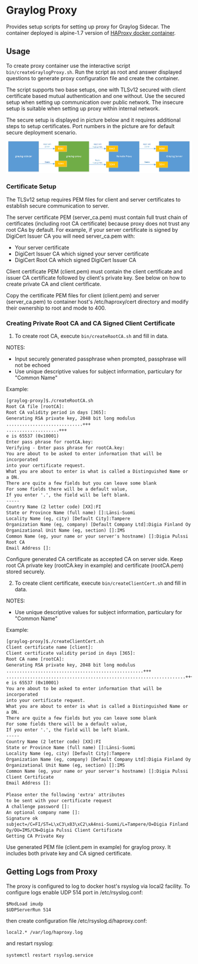# Graylog Proxy

Provides setup scripts for setting up proxy for Graylog Sidecar. The container
deployed is alpine-1.7 version of [HAProxy docker container](https://hub.docker.com/_/haproxy/).

## Usage

To create proxy container use the interactive script `bin/createGraylogProxy.sh`.
Run the script as root and answer displayed questions to generate proxy
configuration file and create the container.

The script supports two base setups, one with TLSv12 secured with client
certificate based mutual authentication and one without. Use the secured setup
when setting up communication over public network. The insecure setup is suitable
when setting up proxy within internal network.

The secure setup is displayed in picture below and it requires additional steps
to setup certificates. Port numbers in the picture are for default secure
deployment scenario.

![Graylog proxy setup](https://github.com/digiapulssi/graylog-proxy/raw/master/documentation/graylog-proxy-setup.png)

### Certificate Setup

The TLSv12 setup requires PEM files for client and server certificates to establish
secure communication to server.

The server certificate PEM (server_ca.pem) must contain full trust chain of certificates
(including root CA certificate) because proxy does not trust any root CAs by
default. For example, if your server certificate is signed by DigiCert Issuer CA
you will need server_ca.pem with:
- Your server certificate
- DigiCert Issuer CA which signed your server certificate
- DigiCert Root CA which signed DigiCert Issuer CA

Client certificate PEM (client.pem) must contain the client certificate and issuer CA
certificate followed by client's private key. See below on how to create private
CA and client certificate.

Copy the certificate PEM files for client (client.pem) and server (server_ca.pem) to
container host's /etc/haproxy/cert directory and modify their ownership
to root and mode to 400.

### Creating Private Root CA and CA Signed Client Certificate

1. To create root CA, execute `bin/createRootCA.sh` and fill in data.

NOTES:
* Input securely generated passphrase when prompted, passphrase will not be echoed
* Use unique descriptive values for subject information, particulary for "Common Name"

Example:
```
[graylog-proxy]$./createRootCA.sh
Root CA file [rootCA]:
Root CA validity period in days [365]:
Generating RSA private key, 2048 bit long modulus
.............................+++
....................+++
e is 65537 (0x10001)
Enter pass phrase for rootCA.key:
Verifying - Enter pass phrase for rootCA.key:
You are about to be asked to enter information that will be incorporated
into your certificate request.
What you are about to enter is what is called a Distinguished Name or a DN.
There are quite a few fields but you can leave some blank
For some fields there will be a default value,
If you enter '.', the field will be left blank.
-----
Country Name (2 letter code) [XX]:FI
State or Province Name (full name) []:Länsi-Suomi
Locality Name (eg, city) [Default City]:Tampere
Organization Name (eg, company) [Default Company Ltd]:Digia Finland Oy
Organizational Unit Name (eg, section) []:IMS
Common Name (eg, your name or your server's hostname) []:Digia Pulssi Root CA
Email Address []:
```

Configure generated CA certificate as accepted CA on server side. Keep root CA
private key (rootCA.key in example) and certificate (rootCA.pem) stored securely.

2. To create client certificate, execute `bin/createClientCert.sh` and fill in data.

NOTES:
* Use unique descriptive values for subject information, particulary for "Common Name"

Example:
```
[graylog-proxy]$./createClientCert.sh
Client certificate name [client]:
Client certificate validity period in days [365]:
Root CA name [rootCA]:
Generating RSA private key, 2048 bit long modulus
....................................................+++
....................................................................+++
e is 65537 (0x10001)
You are about to be asked to enter information that will be incorporated
into your certificate request.
What you are about to enter is what is called a Distinguished Name or a DN.
There are quite a few fields but you can leave some blank
For some fields there will be a default value,
If you enter '.', the field will be left blank.
-----
Country Name (2 letter code) [XX]:FI
State or Province Name (full name) []:Länsi-Suomi
Locality Name (eg, city) [Default City]:Tampere
Organization Name (eg, company) [Default Company Ltd]:Digia Finland Oy
Organizational Unit Name (eg, section) []:IMS
Common Name (eg, your name or your server's hostname) []:Digia Pulssi Client Certificate
Email Address []:

Please enter the following 'extra' attributes
to be sent with your certificate request
A challenge password []:
An optional company name []:
Signature ok
subject=/C=FI/ST=L\xC3\x83\xC2\xA4nsi-Suomi/L=Tampere/O=Digia Finland Oy/OU=IMS/CN=Digia Pulssi Client Certificate
Getting CA Private Key
```

Use generated PEM file (client.pem in example) for graylog proxy. It includes both private key and CA signed certificate.

## Getting Logs from Proxy

The proxy is configured to log to docker host's rsyslog via local2 facility.
To configure logs enable UDP 514 port in /etc/rsyslog.conf:

```
$ModLoad imudp
$UDPServerRun 514
```

then create configuration file /etc/rsyslog.d/haproxy.conf:

```
local2.* /var/log/haproxy.log
```

and restart rsyslog:

`systemctl restart rsyslog.service`
